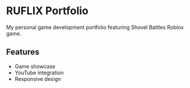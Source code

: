 
# RUFLIX Portfolio
My personal game development portfolio featuring Shovel Battles Roblox game.

## Features
- Game showcase
- YouTube integration
- Responsive design
